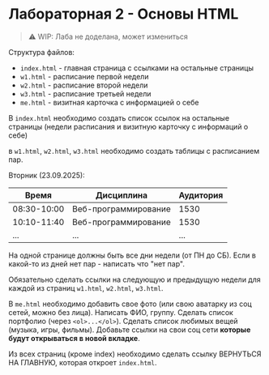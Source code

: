 # Лабораторная 2 - Основы HTML

> ⚠️ WIP: Лаба не доделана, может измениться

Структура файлов:

* `index.html` - главная страница с ссылками на остальные страницы
* `w1.html` - расписание первой недели
* `w2.html` - расписание второй недели
* `w3.html` - расписание третьей недели
* `me.html` - визитная карточка с информацией о себе

В `index.html` необходимо создать список ссылок на остальные страницы (недели расписания и визитную карточку с информаций о себе)

в `w1.html`, `w2.html`, `w3.html` необходимо создать таблицы с расписанием пар.

Вторник (23.09.2025):

| Время       | Дисциплина           | Аудитория |
| ----------- | -------------------- | --------- |
| 08:30-10:00 | Веб-программирование | 1530      |
| 10:10-11:40 | Веб-программирование | 1530      |
| ...         | ...                  | ...       |

На одной странице должны быть все дни недели (от ПН до СБ). Если в какой-то из дней нет пар - написать что "нет пар".

Обязательно сделать ссылки на следующую и предыдущую недели для каждой из страниц `w1.html`, `w2.html`, `w3.html`.

В `me.html` необходимо добавить свое фото (или свою аватарку из соц сетей, можно без лица). Написать ФИО, группу. Сделать список портфолио (через `<ol>...</ol>`). Сделать список любимых вещей (музыка, игры, фильмы). Добавьте ссылки на свои соц сети __которые будут открываться в новой вкладке__.

Из всех страниц (кроме index) необходимо сделать ссылку ВЕРНУТЬСЯ НА ГЛАВНУЮ, которая откроет `index.html`.
